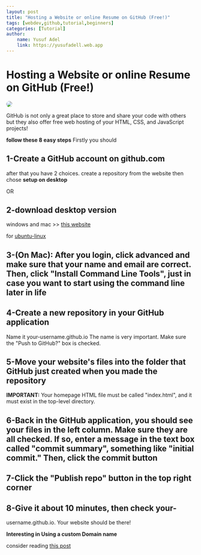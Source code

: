 ```yaml
---
layout: post
title: "Hosting a Website or online Resume on GitHub (Free!)"
tags: [webdev,github,tutorial,beginners]
categories: [Tutorial]
author:
    name: Yusuf Adel
    link: https://yusufadell.web.app
---
```


# Hosting a Website or online Resume on GitHub (Free!)

<img style="border-radius: 25px" src="https://github.blog/wp-content/themes/github-2021/assets/img/fallbacks/archive-hero-2.png">

GitHub is not only a great place to store and share your code with others
but they also offer free web hosting of your HTML, CSS, and JavaScript projects!

**follow these 8 easy steps**
Firstly you should

## 1-Create a GitHub account on github.com

after that you have 2 choices.
create a repository from the website then chose **setup on desktop**

OR

## 2-download  desktop version

windows and mac >> [this website](https://desktop.github.com/)

for [ubuntu-linux](https://gist.github.com/yusufadell/807827670087c04f2cebe36a1b835b42)

## 3-(On Mac): After you login, click advanced and make sure that your name and email are correct. Then, click "Install Command Line Tools", just in case you want to start using the command line later in life

## 4-Create a new repository in your GitHub application

Name it your-username.github.io
The name is very important.
Make sure the "Push to GitHub?" box is checked.

## 5-Move your website's files into the folder that GitHub just created when you made the repository

**IMPORTANT:**
Your homepage HTML file must be called "index.html", and it must exist in the top-level directory.

## 6-Back in the GitHub application, you should see your files in the left column. Make sure they are all checked. If so, enter a message in the text box called "commit summary", something like "initial commit." Then, click the commit button

## 7-Click the "Publish repo" button in the top right corner

## 8-Give it about 10 minutes, then check your-

username.github.io. Your website should be there!

**Interesting in Using a custom Domain name**

consider reading [this post](https://www.dev.to/yusufadel)
